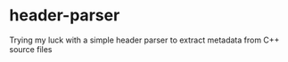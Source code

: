 # header-parser
Trying my luck with a simple header parser to extract metadata from C++ source files
